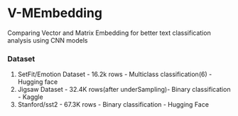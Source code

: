 # V-MEmbedding
Comparing Vector and Matrix Embedding for better text classification analysis using CNN models


### Dataset
1. SetFit/Emotion Dataset - 16.2k rows - Multiclass classification(6) - Hugging face
2. Jigsaw Dataset - 32.4K rows(after underSampling)- Binary classification - Kaggle
3. Stanford/sst2 - 67.3K rows - Binary classification - Hugging Face
